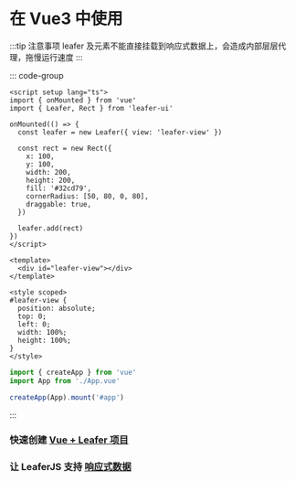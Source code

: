 <script setup>
import Case from '/component/Case.vue'
</script>

# 在 Vue3 中使用

:::tip 注意事项
leafer 及元素不能直接挂载到响应式数据上，会造成内部层层代理，拖慢运行速度
:::

::: code-group

```vue [App.vue]
<script setup lang="ts">
import { onMounted } from 'vue'
import { Leafer, Rect } from 'leafer-ui'

onMounted(() => {
  const leafer = new Leafer({ view: 'leafer-view' })

  const rect = new Rect({
    x: 100,
    y: 100,
    width: 200,
    height: 200,
    fill: '#32cd79',
    cornerRadius: [50, 80, 0, 80],
    draggable: true,
  })

  leafer.add(rect)
})
</script>

<template>
  <div id="leafer-view"></div>
</template>

<style scoped>
#leafer-view {
  position: absolute;
  top: 0;
  left: 0;
  width: 100%;
  height: 100%;
}
</style>
```

```ts [main.ts]
import { createApp } from 'vue'
import App from './App.vue'

createApp(App).mount('#app')
```

:::

### 快速创建 [Vue + Leafer 项目](/create/leafer.md)

### 让 LeaferJS 支持 [响应式数据](/reference/UI/proxy.md)
